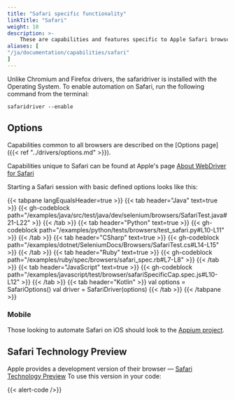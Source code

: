 ```yaml
---
title: "Safari specific functionality"
linkTitle: "Safari"
weight: 10
description: >-
    These are capabilities and features specific to Apple Safari browsers.
aliases: [
"/ja/documentation/capabilities/safari"
]
---
```


Unlike Chromium and Firefox drivers, the safaridriver is installed with the Operating System.
To enable automation on Safari, run the following command from the terminal:

```shell
safaridriver --enable
```

## Options

Capabilities common to all browsers are described on the [Options page]({{< ref "../drivers/options.md" >}}).

Capabilities unique to Safari can be found at Apple's page [About WebDriver for Safari](https://developer.apple.com/documentation/webkit/about_webdriver_for_safari#2957227)

Starting a Safari session with basic defined options looks like this:

{{< tabpane langEqualsHeader=true >}}
{{< tab header="Java" text=true >}}
{{< gh-codeblock path="/examples/java/src/test/java/dev/selenium/browsers/SafariTest.java#21-L22" >}}
{{< /tab >}}
{{< tab header="Python" text=true >}}
{{< gh-codeblock path="/examples/python/tests/browsers/test_safari.py#L10-L11" >}}
{{< /tab >}}
{{< tab header="CSharp" text=true >}}
{{< gh-codeblock path="/examples/dotnet/SeleniumDocs/Browsers/SafariTest.cs#L14-L15" >}}
{{< /tab >}}
{{< tab header="Ruby" text=true >}}
{{< gh-codeblock path="/examples/ruby/spec/browsers/safari_spec.rb#L7-L8" >}}
{{< /tab >}}
{{< tab header="JavaScript" text=true >}}
{{< gh-codeblock path="/examples/javascript/test/browser/safariSpecificCap.spec.js#L10-L12" >}}
{{< /tab >}}
{{< tab header="Kotlin" >}}
  val options = SafariOptions()
  val driver = SafariDriver(options)
{{< /tab >}}
{{< /tabpane >}}

### Mobile
Those looking to automate Safari on iOS should look to the [Appium project](//appium.io/).

## Safari Technology Preview

Apple provides a development version of their browser — [Safari Technology Preview](https://developer.apple.com/safari/technology-preview/)
To use this version in your code:

{{< alert-code />}}
